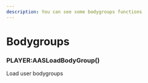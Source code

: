 ```yaml
---
description: You can see some bodygroups functions
---
```

# Bodygroups

### PLAYER:AASLoadBodyGroup()
Load user bodygroups
